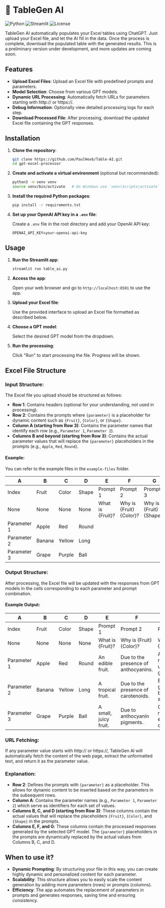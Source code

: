 # 🔗 TableGen AI
![Python](https://img.shields.io/badge/Python-3.8%2B-blue)
![Streamlit](https://img.shields.io/badge/Streamlit-1.0%2B-red)
![License](https://img.shields.io/badge/License-Apache%202.0-green)

TableGen AI automatically populates your Excel tables using ChatGPT. Just upload your Excel file, and let the AI fill in the data. Once the process is complete, download the populated table with the generated results.
This is a preliminary version under development, and more updates are coming soon.

## Features

- **Upload Excel Files**: Upload an Excel file with predefined prompts and parameters.
- **Model Selection**: Choose from various GPT models.
- **Dynamic URL Processing**: Automatically fetch URLs for parameters starting with http:// or https://.
- **Debug Information**: Optionally view detailed processing logs for each step.
- **Download Processed File**: After processing, download the updated Excel file containing the GPT responses.

## Installation

1. **Clone the repository**:

   ```bash
   git clone https://github.com/PaulHex6/Table-AI.git
   cd gpt-excel-processor
   ```

2. **Create and activate a virtual environment** (optional but recommended):

   ```bash
   python3 -m venv venv
   source venv/bin/activate   # On Windows use `venv\Scripts\activate`
   ```

3. **Install the required Python packages**:

   ```bash
   pip install -r requirements.txt
   ```

4. **Set up your OpenAI API key in a `.env` file**:

   Create a `.env` file in the root directory and add your OpenAI API key:

   ```plaintext
   OPENAI_API_KEY=your-openai-api-key
   ```

## Usage

1. **Run the Streamlit app**:

   ```bash
   streamlit run table_ai.py
   ```

2. **Access the app**:
   
   Open your web browser and go to `http://localhost:8501` to use the app.

3. **Upload your Excel file**:
   
   Use the provided interface to upload an Excel file formatted as described below.

4. **Choose a GPT model**:
   
   Select the desired GPT model from the dropdown.

5. **Run the processing**:
   
   Click "Run" to start processing the file. Progress will be shown.

## Excel File Structure

### **Input Structure**:

The Excel file you upload should be structured as follows:

- **Row 1**: Contains headers (optional for your understanding, not used in processing).
- **Row 2**: Contains the prompts where `{parameter}` is a placeholder for dynamic content such as `{Fruit}`, `{Color}`, or `{Shape}`.
- **Column A (starting from Row 3)**: Contains the parameter names that identify each row (e.g., `Parameter 1`, `Parameter 2`).
- **Columns B and beyond (starting from Row 3)**: Contains the actual parameter values that will replace the `{parameter}` placeholders in the prompts (e.g., `Apple`, `Red`, `Round`).

#### Example:

You can refer to the example files in the `example-files` folder.

|    A           |       B      |       C        |       D      |       E                     |       F                        |        G                       |
|----------------|--------------|----------------|--------------|-----------------------------|--------------------------------|--------------------------------|
| Index          | Fruit        | Color          | Shape        | Prompt 1                    | Prompt 2                       | Prompt 3                       |
| None           | None         | None           | None         | What is {Fruit}?            | Why is {Fruit} {Color}?        | Why is {Fruit} {Shape}?        |
| Parameter 1    | Apple        | Red            | Round        |                             |                                |                                |
| Parameter 2    | Banana       | Yellow         | Long         |                             |                                |                                |
| Parameter 3    | Grape        | Purple         | Ball         |                             |                                |                                |

### **Output Structure**:

After processing, the Excel file will be updated with the responses from GPT models in the cells corresponding to each parameter and prompt combination.

#### Example Output:

|    A           |       B      |       C        |       D      |       E                         |       F                               |        G                              |
|----------------|--------------|----------------|--------------|---------------------------------|---------------------------------------|---------------------------------------|
| Index          | Fruit        | Color          | Shape        | Prompt 1                        | Prompt 2                              | Prompt 3                              |
| None           | None         | None           | None         | What is {Fruit}?                | Why is {Fruit} {Color}?               | Why is {Fruit} {Shape}?               |
| Parameter 1    | Apple        | Red            | Round        | An edible fruit.                | Due to the presence of anthocyanins.  | Apple is round for uniform growth.    |
| Parameter 2    | Banana       | Yellow         | Long         | A tropical fruit.               | Due to the presence of carotenoids.   | Bananas grow long for better sunlight |
| Parameter 3    | Grape        | Purple         | Ball         | A small, juicy fruit.           | Due to anthocyanin pigments.          | Grapes are round for easy consumption.|

### **URL Fetching**:

If any parameter value starts with http:// or https://, TableGen AI will automatically fetch the content of the web page, extract the unformatted text, and return it as the parameter value.


### **Explanation**:

- **Row 2**: Defines the prompts with `{parameter}` as a placeholder. This allows for dynamic content to be inserted based on the parameters in the subsequent rows.
- **Column A**: Contains the parameter names (e.g., `Parameter 1`, `Parameter 2`) which serve as identifiers for each set of values.
- **Columns B, C, and D (starting from Row 3)**: These columns contain the actual values that will replace the placeholders `{Fruit}`, `{Color}`, and `{Shape}` in the prompts.
- **Columns E, F, and G**: These columns contain the processed responses generated by the selected GPT model. The `{parameter}` placeholders in the prompts are dynamically replaced by the actual values from Columns B, C, and D.

## When to use it?

- **Dynamic Prompting**: By structuring your file in this way, you can create highly dynamic and personalized content for each parameter.
- **Scalability**: This structure allows you to easily scale the content generation by adding more parameters (rows) or prompts (columns).
- **Efficiency**: The app automates the replacement of parameters in prompts and generates responses, saving time and ensuring consistency.



